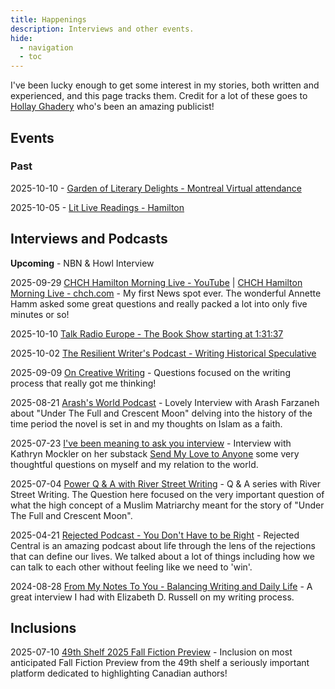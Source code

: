 ```yaml
---
title: Happenings
description: Interviews and other events.
hide: 
  - navigation
  - toc
---
```

I've been lucky enough to get some interest in my stories, both written and experienced, and this page tracks them. Credit for a lot of these goes to [Hollay Ghadery](https://www.riverstreetwriting.com/) who's been an amazing publicist!

## Events

### Past

2025-10-10 - [Garden of Literary Delights - Montreal Virtual attendance](https://www.instagram.com/p/DPpXX-9ET3d/)

2025-10-05 - [Lit Live Readings - Hamilton](https://www.instagram.com/p/DPej55nElmd/?img_index=1)

## Interviews and Podcasts

**Upcoming** - NBN & Howl Interview

2025-09-29 [CHCH Hamilton Morning Live - YouTube](https://www.youtube.com/watch?v=RW8pBvvd9z4) | [CHCH Hamilton Morning Live - chch.com](https://www.chch.com/morning-live/milton-author-releases-debut-novel-set-in-the-islamic-golden-age/) - My first News spot ever. The wonderful Annette Hamm asked some great questions and really packed a lot into only five minutes or so!

2025-10-10 [Talk Radio Europe - The Book Show starting at 1:31:37](https://youtu.be/8NPo5BumtM4?si=7uJiY-RrTYzycHR-&t=5497)

2025-10-02 [The Resilient Writer's Podcast - Writing Historical Speculative](https://resilientwriters.com/podcasts/writing-historical-speculative-aamir-hussain/)

2025-09-09 [On Creative Writing](https://www.oncreativewriting.com/post/an-inside-look-the-writing-process-of-debut-novelist-aamir-hussain) - Questions focused on the writing process that really got me thinking!

2025-08-21 [Arash's World Podcast](https://www.youtube.com/watch?v=YdYKuLtVF3U) - Lovely Interview with Arash Farzaneh about "Under The Full and Crescent Moon" delving into the history of the time period the novel is set in and my thoughts on Islam as a faith.

2025-07-23 [I've been meaning to ask you interview](https://sendmylovetoanyone.substack.com/p/i-decided-a-long-time-ago-that-the) - Interview with Kathryn Mockler on her substack [Send My Love to Anyone](https://sendmylovetoanyone.substack.com/about) some very thoughtful questions on myself and my relation to the world.

2025-07-04 [Power Q & A with River Street Writing](https://www.riverstreetwriting.com/blog/2025/7/4/power-q-amp-a-with-aamir-hussian) - Q & A series with River Street Writing. The Question here focused on the very important question of what the high concept of a Muslim Matriarchy meant for the story of "Under The Full and Crescent Moon".

2025-04-21 [Rejected Podcast - You Don't Have to be Right](https://www.rejectedcentral.com/podcast/episode/604560e5/you-dont-have-to-be-right-aamir-hussain-or-episode-59) - Rejected Central is an amazing podcast about life through the lens of the rejections that can define our lives. We talked about a lot of things including how we can talk to each other without feeling like we need to 'win'.

2024-08-28 [From My Notes To You - Balancing Writing and Daily Life](https://edrwrites.com/2024/08/28/balancing-writing-and-daily-life-insights-from-aamir-anwar-a-canadian-novelist/) - A great interview I had with Elizabeth D. Russell on my writing process.

## Inclusions

2025-07-10 [49th Shelf 2025 Fall Fiction Preview](https://49thshelf.com/Blog/2025/07/10/Most-Anticipated-Our-2025-Fall-Fiction-Preview) - Inclusion on most anticipated Fall Fiction Preview from the 49th shelf a seriously important platform dedicated to highlighting Canadian authors!

